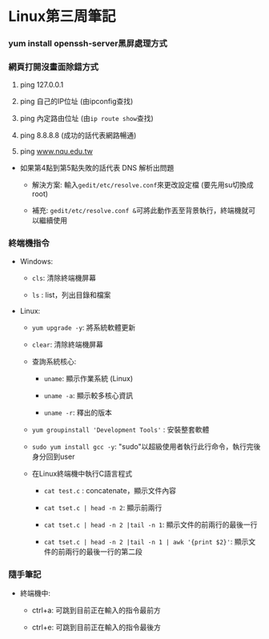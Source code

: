 # Linux第三周筆記

### yum install openssh-server黑屏處理方式

### 網頁打開沒畫面除錯方式

1. ping 127.0.0.1

2. ping 自己的IP位址 (由ipconfig查找)

3. ping 內定路由位址 (由`ip route show`查找)

4. ping 8.8.8.8 (成功的話代表網路暢通)

5. ping www.nqu.edu.tw

* 如果第4點到第5點失敗的話代表 DNS 解析出問題

    * 解決方案: 輸入`gedit/etc/resolve.conf`來更改設定檔 (要先用su切換成root)
    
    * 補充: `gedit/etc/resolve.conf &`可將此動作丟至背景執行，終端機就可以繼續使用

### 終端機指令

* Windows:

    * `cls`: 清除終端機屏幕
    
    * `ls` : list，列出目錄和檔案

* Linux:

    * `yum upgrade -y`: 將系統軟體更新
    
    * `clear`: 清除終端機屏幕
    
    * 查詢系統核心:
    
       * `uname`: 顯示作業系統 (Linux)

       * `uname -a`: 顯示較多核心資訊

       * `uname -r`: 釋出的版本
    
    * `yum groupinstall 'Development Tools'` : 安裝整套軟體
    
    * `sudo yum install gcc -y`: "sudo"以超級使用者執行此行命令，執行完後身分回到user
    
    * 在Linux終端機中執行C語言程式
    
      * `cat test.c` : concatenate，顯示文件內容
      
      * `cat tset.c | head -n 2`: 顯示前兩行
      
      * `cat tset.c | head -n 2 |tail -n 1`: 顯示文件的前兩行的最後一行
      
      * `cat tset.c | head -n 2 |tail -n 1 | awk '{print $2}'`: 顯示文件的前兩行的最後一行的第二段
      
### 隨手筆記

* 終端機中:

   * ctrl+a: 可跳到目前正在輸入的指令最前方
   
   * ctrl+e: 可跳到目前正在輸入的指令最後方

